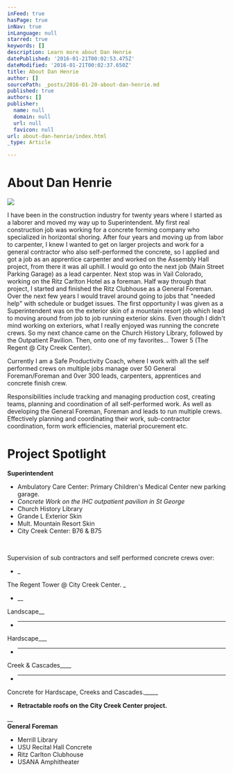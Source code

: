 ```yaml
---
inFeed: true
hasPage: true
inNav: true
inLanguage: null
starred: true
keywords: []
description: Learn more about Dan Henrie
datePublished: '2016-01-21T00:02:53.475Z'
dateModified: '2016-01-21T00:02:37.650Z'
title: About Dan Henrie
author: []
sourcePath: _posts/2016-01-20-about-dan-henrie.md
published: true
authors: []
publisher:
  name: null
  domain: null
  url: null
  favicon: null
url: about-dan-henrie/index.html
_type: Article

---
```

# About Dan Henrie
![](https://the-grid-user-content.s3-us-west-2.amazonaws.com/3e9a65a7-22bd-4cc1-966c-90039e93f7ad.png)

I have been in the construction industry for twenty years where I started as a laborer and moved my way up to Superintendent. My first real construction job was working for a concrete forming company who specialized in horizontal shoring. After four years and moving up from labor to carpenter, I knew I wanted to get on larger projects and work for a general contractor who also self-performed the concrete, so I applied and got a job as an apprentice carpenter and worked on the Assembly Hall project, from there it was all uphill. I would go onto the next job (Main Street Parking Garage) as a lead carpenter. Next stop was in Vail Colorado, working on the Ritz Carlton Hotel as a foreman. Half way through that project, I started and finished the Ritz Clubhouse as a General Foreman. Over the next few years I would travel around going to jobs that "needed help" with schedule or budget issues. The first opportunity I was given as a Superintendent was on the exterior skin of a mountain resort job which lead to moving around from job to job running exterior skins. Even though I didn't mind working on exteriors, what I really enjoyed was running the concrete crews. So my next chance came on the Church History Library, followed by the Outpatient Pavilion. Then, onto one of my favorites... Tower 5 (The Regent @ City Creek Center). 

​Currently I am a Safe Productivity Coach, where I work with all the self performed crews on multiple jobs manage over 50 General Foreman/Foreman and 0ver 300 leads, carpenters, apprentices and concrete finish crew.

Responsibilities include tracking and managing production cost, creating teams, planning and coordination of all self-performed work. As well as developing the General Foreman, Foreman and leads to run multiple crews. Effectively planning and coordinating their work, sub-contractor coordination, form work efficiencies, material procurement etc.

# Project Spotlight

**​Superintendent**

* ​​Ambulatory Care Center: Primary Children's Medical Center new parking garage.
* _Concrete Work on the IHC outpatient pavilion in St George_
* Church History Library
* Grande L Exterior Skin
* Mult. Mountain Resort Skin
* City Creek Center: B76 & B75

_​​_

Supervision of sub contractors and self performed concrete crews over:

* _

The Regent Tower @ City Creek Center. _
* __

Landscape__
* ___

Hardscape___
* ____

Creek & Cascades____
* _____

Concrete for Hardscape, Creeks and Cascades._____
* ______Retractable roofs on the City Creek Center project.______

__  
**General Foreman**

* Merrill Library
* USU Recital Hall Concrete
* Ritz Carlton Clubhouse
* USANA Amphitheater